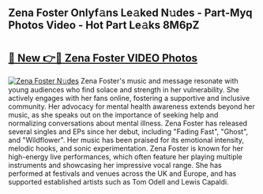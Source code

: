 ## Zena Foster Onlyf𝚊ns Le𝚊ked N𝚞des - Part-Myq Photos Video - Hot Part Le𝚊ks 8M6pZ

# <h2><a href="http://ab8526.deff.icu/?id=Zena+Foster">🔗 New 👉🔴 Zena Foster VIDEO Photos</a></h2>

[![Zena Foster N𝚞des](https://i.imgur.com/rIISA9y.gif)](http://ab8526.deff.icu/?id=Zena+Foster)
Zena Foster's music and message resonate with young audiences who find solace and strength in her vulnerability. She actively engages with her fans online, fostering a supportive and inclusive community. Her advocacy for mental health awareness extends beyond her music, as she speaks out on the importance of seeking help and normalizing conversations about mental illness. Zena Foster has released several singles and EPs since her debut, including "Fading Fast", "Ghost", and "Wildflower". Her music has been praised for its emotional intensity, melodic hooks, and sonic experimentation. Zena Foster is known for her high-energy live performances, which often feature her playing multiple instruments and showcasing her impressive vocal range. She has performed at festivals and venues across the UK and Europe, and has supported established artists such as Tom Odell and Lewis Capaldi.
